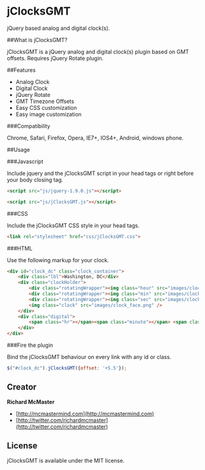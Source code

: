 jClocksGMT
================================

jQuery based analog and digital clock(s).

##What is jClocksGMT?

jClocksGMT is a jQuery analog and digital clock(s) plugin based on GMT offsets. Requires jQuery Rotate plugin.

##Features

- Analog Clock
- Digital Clock
- jQuery Rotate
- GMT Timezone Offsets
- Easy CSS customization
- Easy image customization

###Compatibility

Chrome, Safari, Firefox, Opera, IE7+, IOS4+, Android, windows phone.

##Usage

###Javascript

Include jquery and the jClocksGMT script in your head tags or right before your body closing tag.

```html
<script src="js/jquery-1.9.0.js"></script>
```

```html
<script src="js/jClocksGMT.js"></script>
```

###CSS

Include the jClocksGMT CSS style in your head tags.

```html 
<link rel="stylesheet" href="css/jClocksGMT.css">
```

###HTML

Use the following markup for your clock.

```html
<div id="clock_dc" class="clock_container">
    <div class="lbl">Washington, DC</div>
    <div class="clockHolder">
        <div class="rotatingWrapper"><img class="hour" src="images/clock_hour.png" /></div>
        <div class="rotatingWrapper"><img class="min" src="images/clock_min.png" /></div>
        <div class="rotatingWrapper"><img class="sec" src="images/clock_sec.png" /></div>
        <img class="clock" src="images/clock_face.png" />
    </div> 
    <div class="digital">
        <span class="hr"></span><span class="minute"></span> <span class="period"></span>
    </div>
</div>
```

###Fire the plugin

Bind the jClocksGMT behaviour on every link with any id or class.

```js
$("#clock_dc").jClocksGMT({offset: '+5.5'});
```

## Creator

**Richard McMaster**

+ [http://mcmastermind.com](http://mcmastermind.com)
+ [http://twitter.com/richardmcmaster](http://twitter.com/richardmcmaster)

## License

jClocksGMT is available under the MIT license.